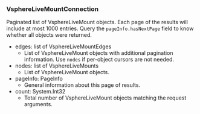 ### VsphereLiveMountConnection
Paginated list of VsphereLiveMount objects. Each page of the results will include at most 1000 entries. Query the `pageInfo.hasNextPage` field to know whether all objects were returned.

- edges: list of VsphereLiveMountEdges
  - List of VsphereLiveMount objects with additional pagination information. Use `nodes` if per-object cursors are not needed.
- nodes: list of VsphereLiveMounts
  - List of VsphereLiveMount objects.
- pageInfo: PageInfo
  - General information about this page of results.
- count: System.Int32
  - Total number of VsphereLiveMount objects matching the request arguments.
